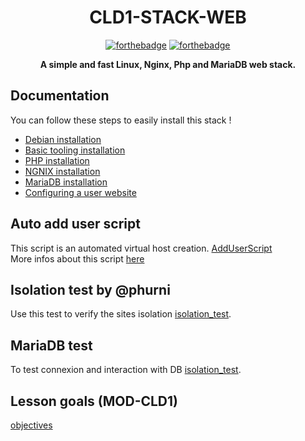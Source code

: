 <div align="center">

# CLD1-STACK-WEB

  [![forthebadge](http://forthebadge.com/images/badges/built-with-love.svg)](http://forthebadge.com)
  [![forthebadge](http://forthebadge.com/images/badges/winter-is-coming.svg)](http://forthebadge.com)

**A simple and fast Linux, Nginx, Php and MariaDB web stack.**

</div>

## Documentation
You can follow these steps to easily install this stack !
- [Debian installation](debian.md)
- [Basic tooling installation](basetools.md)
- [PHP installation](php.md)
- [NGNIX installation](Nginx.md)
- [MariaDB installation](mariaDB.md)
- [Configuring a user website](users.md)

## Auto add user script
This script is an automated virtual host creation. [AddUserScript](addUser.sh)  
More infos about this script [here](users.md)

## Isolation test by **@phurni**
Use this test to verify the sites isolation [isolation_test](isolation_test.md).

## MariaDB test
To test connexion and interaction with DB [isolation_test](isolation_test.md).

## Lesson goals (MOD-CLD1)
[objectives](sharedhosting.md)